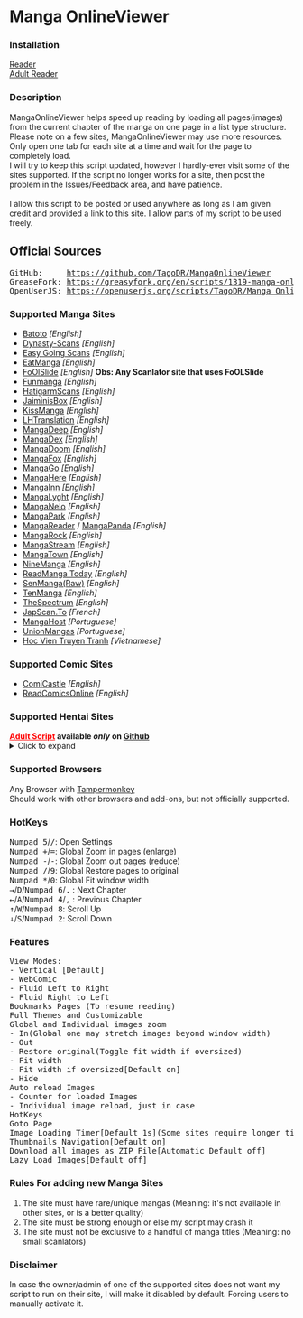 <h1>Manga OnlineViewer</h1>

<h3>Installation</h3>
<a href='https://github.com/TagoDR/MangaOnlineViewer/raw/master/Manga_OnlineViewer.user.js'>Reader</a><br>
<a href='https://github.com/TagoDR/MangaOnlineViewer/raw/master/Manga_OnlineViewer_Adult.user.js'>Adult Reader</a>

<h3>Description</h3>MangaOnlineViewer helps speed up reading by loading all pages(images) from the current chapter of the manga on one page in a list type structure.</br>
Please note on a few sites, MangaOnlineViewer may use more resources. Only open one tab for each site at a time and wait for the page to completely load.</br>
I will try to keep this script updated, however I hardly-ever visit some of the sites supported. If the script no longer works for a site, then post the problem in the Issues/Feedback area, and have patience.</br></br>
I allow this script to be posted or used anywhere as long as I am given credit and provided a link to this site. I allow parts of my script to be used freely.
<h2>Official Sources</h2>
<pre>
GitHub:     <a href="https://github.com/TagoDR/MangaOnlineViewer">https://github.com/TagoDR/MangaOnlineViewer</a>
GreaseFork: <a href="https://greasyfork.org/en/scripts/1319-manga-onlineviewer">https://greasyfork.org/en/scripts/1319-manga-onlineviewer</a>
OpenUserJS: <a href="https://openuserjs.org/scripts/TagoDR/Manga_OnlineViewer">https://openuserjs.org/scripts/TagoDR/Manga_OnlineViewer</a>
</pre>

<h3>Supported Manga Sites</h3>
<ul>
<li><a href='http://bato.to/'>Batoto</a> <i>[English]</i></li>
<li><a href='https://dynasty-scans.com/'>Dynasty-Scans</a> <i>[English]</i></li>
<li><a href='http://read.egscans.com/'>Easy Going Scans</a> <i>[English]</i></li>
<li><a href='http://eatmanga.me/'>EatManga</a> <i>[English]</i></li>
<li><a href=''>FoOlSlide</a> <i>[English]</i> <b>Obs: Any Scanlator site that uses FoOLSlide</b></li>
<li><a href='http://funmanga.com/'>Funmanga</a> <i>[English]</i></li>
<li><a href='https://www.hatigarmscans.net//'>HatigarmScans</a> <i>[English]</i></li>
<li><a href='https://jaiminisbox.com/'>JaiminisBox</a> <i>[English]</i></li>
<li><a href='http://kissmanga.com/'>KissManga</a> <i>[English]</i></li>
<li><a href='http://lhtranslation.net/'>LHTranslation</a> <i>[English]</i></li>
<li><a href='http://mangadeep.com/'>MangaDeep</a> <i>[English]</i></li>
<li><a href='https://mangadex.org/'>MangaDex</a> <i>[English]</i></li>
<li><a href='https://mngdoom.com/'>MangaDoom</a> <i>[English]</i></li>
<li><a href='http://fanfox.net/'>MangaFox</a> <i>[English]</i></li>
<li><a href='http://www.mangago.me/'>MangaGo</a> <i>[English]</i></li>
<li><a href='http://www.mangahere.cc/'>MangaHere</a> <i>[English]</i></li>
<li><a href='http://www.mangainn.net/'>MangaInn</a> <i>[English]</i></li>
<li><a href='http://manga.lyght.net/'>MangaLyght</a> <i>[English]</i></li>
<li><a href='http://www.manganelo.com/'>MangaNelo</a> <i>[English]</i></li>
<li><a href='http://mangapark.net/'>MangaPark</a> <i>[English]</i></li>
<li><a href='http://www.mangareader.net/'>MangaReader</a> / <a href='http://www.mangapanda.com/'>MangaPanda</a> <i>[English]</i></li>
<li><a href='https://mangarock.com/'>MangaRock</a> <i>[English]</i></li>
<li><a href='http://mangastream.com/'>MangaStream</a> <i>[English]</i></li>
<li><a href='http://www.mangatown.com/'>MangaTown</a> <i>[English]</i></li>
<li><a href='http://ninemanga.com/'>NineManga</a> <i>[English]</i></li>
<li><a href='http://www.readmng.com/'>ReadManga Today</a> <i>[English]</i></li>
<li><a href='http://raw.senmanga.com/'>SenManga(Raw)</a> <i>[English]</i></li>
<li><a href='http://www.tenmanga.com/'>TenManga</a> <i>[English]</i></li>
<li><a href='http://www.thespectrum.net/'>TheSpectrum</a> <i>[English]</i></li>
<li><a href='https://www.japscan.to/'>JapScan.To</a> <i>[French]</i></li>
<li><a href='https://mangahost.net/'>MangaHost</a> <i>[Portuguese]</i></li>
<li><a href='http://unionmangas.net/'>UnionMangas</a> <i>[Portuguese]</i></li>
<li><a href='http://hocvientruyentranh.com/'>Hoc Vien Truyen Tranh</a> <i>[Vietnamese]</i></li>
</ul>
<h3>Supported Comic Sites</h3>
<ul>
<li><a href='http://www.comicastle.org/'>ComiCastle</a> <i>[English]</i></li>
<li><a href='http://readcomicsonline.ru/'>ReadComicsOnline</a> <i>[English]</i></li>
</ul>
<h3>Supported Hentai Sites</h3> <b><a style="color: red;" href="https://github.com/TagoDR/MangaOnlineViewer/raw/master/Manga_OnlineViewer_Adult.user.js">Adult Script</a> available <i>only</i> on <a href='https://github.com/TagoDR/MangaOnlineViewer'>Github</a></b>
<details>
<summary>Click to expand</summary>
<ul>
<li><a href='https://www.8muses.com/'>8Muses</a> <i>[English]</i></li>
<li><a href='https://9hentai.com'>9Hentai</a> <i>[English]</i></li>
<li><a href='https://asmhentai.com/'>ASMHentai</a> <i>[English]</i></li>
<li><a href='https://doujins.com/'>DoujinMoeNM</a> <i>[English]</i></li>
<li><a href='https://exhentai.org/'>ExHentai</a> / <a href='https://e-hentai.org/'>e-Hentai</a> <i>[English]</i> <b>Obs: May get your IP Banned, use with moderation</b></li>
<li><a href='http://www.hbrowse.com/'>HBrowser</a> <i>[English]</i></li>
<li><a href='https://www.hentaihere.com/'>HentaIHere</a> <i>[English]</i></li>
<li><a href='https://hentai-comic.com/'>Hentai Comic</a> <i>[English]</i> <b>Obs: and similar sites</b></li>
<li><a href='http://hentai2read.com/'>Hentai2Read</a> <i>[English]</i></li>
<li><a href='https://hentai.cafe'>HentaiCafe</a> <i>[English]</i></li>
<li><a href='http://www.hentaifox.com/'>HentaiFox</a> <i>[English]</i></li>
<li><a href='https://hentainexus.com/'>HentaiNexus</a> <i>[English]</i></li>
<li><a href='https://luscious.net/'>Luscious</a> / <a href='https://www.wondersluts.com/'>Wondersluts</a> <i>[English]</i></li>
<li><a href='https://multporn.net/'>MultPorn</a> <i>[English]</i></li>
<li><a href='https://www.porncomixonline.net'>PornComixOnline</a> / <a href='http://xyzcomics.com/'>xyzcomics</a> <i>[English]</i></li>
<li><a href='http://pururin.io/'>Pururin</a> <i>[English]</i></li>
<li><a href='http://simply-hentai.com/'>Simply-Hentai</a> <i>[English]</i></li>
<li><a href='http://tsumino.com/'>Tsumino</a> <i>[English]</i></li>
<li><a href='https://hitomi.la/'>hitomi</a> <i>[English]</i></li>
<li><a href='https://nhentai.net/'>nHentai</a> <i>[English]</i></li>
<li><a href='http://www.superhentais.com/'>SuperHentais</a> <i>[Portuguese]</i></li>
</ul>
</details>

<h3>Supported Browsers</h3>
Any Browser with <a href="https://tampermonkey.net/">Tampermonkey</a><br>
Should work with other browsers and add-ons, but not officially supported.
<h3>HotKeys</h3>
<kbd class="dark">Numpad 5</kbd>/<kbd class="dark">/</kbd>: Open Settings<br>
<kbd class="dark">Numpad +</kbd>/<kbd class="dark">=</kbd>: Global Zoom in pages (enlarge)<br>
<kbd class="dark">Numpad -</kbd>/<kbd class="dark">-</kbd>: Global Zoom out pages (reduce)<br>
<kbd class="dark">Numpad /</kbd>/<kbd class="dark">9</kbd>: Global Restore pages to original<br>
<kbd class="dark">Numpad *</kbd>/<kbd class="dark">0</kbd>: Global Fit window width<br>
<kbd class="dark">→</kbd>/<kbd class="dark">D</kbd>/<kbd class="dark">Numpad 6</kbd>/<kbd class="dark">.</kbd> : Next Chapter<br>
<kbd class="dark">←</kbd>/<kbd class="dark">A</kbd>/<kbd class="dark">Numpad 4</kbd>/<kbd class="dark">,</kbd> : Previous Chapter<br>
<kbd class="dark">↑</kbd>/<kbd class="dark">W</kbd>/<kbd class="dark">Numpad 8</kbd>: Scroll Up<br>
<kbd class="dark">↓</kbd>/<kbd class="dark">S</kbd>/<kbd class="dark">Numpad 2</kbd>: Scroll Down<br>

<h3>Features</h3>
<pre>
View Modes:
- Vertical [Default]
- WebComic
- Fluid Left to Right
- Fluid Right to Left
Bookmarks Pages (To resume reading)
Full Themes and Customizable
Global and Individual images zoom
- In(Global one may stretch images beyond window width)
- Out
- Restore original(Toggle fit width if oversized)
- Fit width
- Fit width if oversized[Default on]
- Hide
Auto reload Images
- Counter for loaded Images
- Individual image reload, just in case
HotKeys
Goto Page
Image Loading Timer[Default 1s](Some sites require longer timers. eg.:ExHentai,e-hentai)
Thumbnails Navigation[Default on]
Download all images as ZIP File[Automatic Default off]
Lazy Load Images[Default off]
</pre>

<h3>Rules For adding new Manga Sites</h3>
<ol><li>The site must have rare/unique mangas (Meaning: it's not available in other sites, or is a
 better quality)</li>
<li>The site must be strong enough or else my script may crash it</li>
<li>The site must not be exclusive to a handful of manga titles (Meaning: no small scanlators)</li></ol>

<h3>Disclaimer</h3>In case the owner/admin of one of the supported sites does not want my script to run on their site, I will make it disabled by default. Forcing users to manually activate it.
